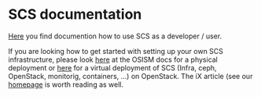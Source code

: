 # SCS documentation

[Here](GettingStarted.MD) you find documention how to use SCS as a developer / user.

If you are looking how to get started with setting up your own SCS infrastructure,
please look [here](https://docs.osism.de/) at the OSISM docs for a physical deployment or
[here](https://docs.osism.de/testbed/) for a virtual deployment of SCS (Infra, ceph, 
OpenStack, monitorig, containers, ...) on OpenStack. The iX article (see
our [homepage](https://scs.community/) is worth reading as well.
